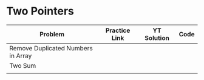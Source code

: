 # Two Pointers

| Problem                            | Practice Link | YT Solution | Code |
| ---------------------------------- | ------------- | ----------- | ---- |
| Remove Duplicated Numbers in Array |               |             |      |
| Two Sum                            |               |             |      |
|                                    |               |             |      |
